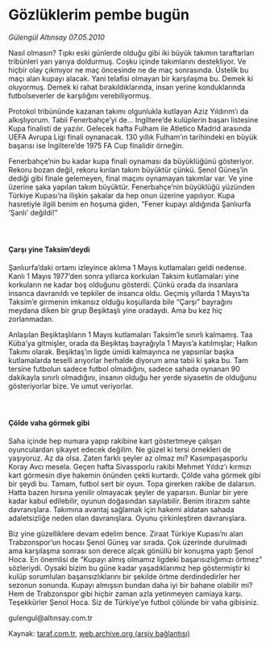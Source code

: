 # Gözlüklerim pembe bugün

*Gülengül Altınsay 07.05.2010*

<div class="yazi"><p>Nasıl olmasın? Tıpkı eski günlerde olduğu gibi iki büyük takımın taraftarları tribünleri yarı yarıya doldurmuş. Coşku içinde takımlarını destekliyor. Ve hiçbir olay çıkmıyor ne maç öncesinde ne de maç sonrasında. Üstelik bu maçı alan kupayı alacak. Yani telafisi olmayan bir karşılaşma bu. Demek ki oluyormuş. Demek ki rahat bırakıldıklarında, insan yerine konduklarında futbolseverler de karşılığını verebiliyormuş.</p>
<p>Protokol tribününde kazanan takımı olgunlukla kutlayan Aziz Yıldırım’ı da alkışlıyorum. Tabii Fenerbahçe’yi de... İngiltere’de kulüplerin başarı listesine Kupa finalisti de yazılır. Gelecek hafta Fulham ile Atletico Madrid arasında UEFA Avrupa Ligi finali oynanacak. 130 yıllık Fulham’ın tarihindeki en büyük başarısı ise İngiltere’de 1975 FA Cup finalidir örneğin.</p>
<p>Fenerbahçe’nin bu kadar kupa finali oynaması da büyüklüğünü gösteriyor. Rekoru bozan değil, rekoru kırılan takım büyüktür çünkü. Şenol Güneş’in dediği gibi finale gelemeyen, final maçını oynamayan takımlar var. Ve yine üzerine şaka yapılan takım büyüktür. Fenerbahçe’nin büyüklüğü yüzünden Türkiye Kupası’na ilişkin şakalar da hep onun üzerine yapılıyor. Kupa hasretiyle ilgili benim en hoşuma giden, “Fener kupayı aldığında Şanlıurfa ‘Şanlı’ değildi!”</p>
<h4> </h4>
<h4>Çarşı yine Taksim’deydi</h4>
<p>Şanlıurfa’daki ortamı izleyince aklıma 1 Mayıs kutlamaları geldi nedense. Kanlı 1 Mayıs 1977’den sonra yıllarca korkulan Taksim kutlamaları yine korkuların ne kadar boş olduğunu gösterdi. Çünkü orada da insanlara insanca davranıldı ve tepkiler de insanca oldu. Geçmiş yıllarda 1 Mayıs’ta Taksim’e girmenin imkansız olduğu koşullarda bile “Çarşı” bayrağını meydana diken bir grup Beşiktaşlı yine oradaydı. Ama bu kez hiç zorlanmadan.</p>
<p>Anlaşılan Beşiktaşlıların 1 Mayıs kutlamaları Taksim’le sınırlı kalmamış. Taa Küba’ya gitmişler, orada da Beşiktaş bayrağıyla 1 Mayıs’a katılmışlar; Halkın Takımı olarak. Beşiktaş’ın ligde ümidi kalmayınca ne yapsınlar başka kutlamalarda teselli arıyorlar herhalde diyorum ama tabii ki şaka bu. Tam tersine futbolun sadece futbol olmadığını, sadece sahada oynanan 90 dakikayla sınırlı olmadığını, insanın olduğu her yerde siyasetin de olduğunu gösteriyorlar bize. Ve umut veriyorlar.</p>
<h4> </h4>
<h4>Çölde vaha görmek gibi</h4>
<p>Saha içinde hep numara yapıp rakibine kart göstertmeye çalışan oyunculardan şikayet edecek değilim. Ne güzel ki tersi örnekleri de yaşıyoruz. Az da olsa. Zaten farklı şeyler az olmaz mı? Kasımpaşasporlu Koray Avcı mesela. Geçen hafta Sivassporlu rakibi Mehmet Yıldız’ı kırmızı kart görmesin diye hakemin önünden çekti kurtardı. Çölde vaha görmek gibi bir şeydi bu. Tamam, futbol sert bir oyun. Topa girerken rakibe de dalarsın. Hatta bazen hırsına yenilir olmayacak şeyler de yaparsın. Bunlar bir yere kadar kabul edilebilir, oyunun doğasından sayılabilir. Benim itirazım sahte davranışlara. Takımına avantaj sağlamak için hakemi aldatan sahada adaletsizliğe neden olan davranışlara. Oyunu çirkinleştiren davranışlara.</p>
<p>Biz yine güzelliklere devam edelim bence. Ziraat Türkiye Kupası’nı alan Trabzonspor’un hocası Şenol Güneş var sırada. Çok üzerinde durulmadı ama karşılaşma sonrası son derece alçak gönüllü bir konuşma yaptı Şenol Hoca. En önemlisi de “Kupayı almış olmamız ligdeki başarısızlığımızı örtmez” sözleriydi. Oysaki bizim bu güne kadar yaşadıklarımız hep göstermiştir ki kulüp sorumluları başarısızlıklarını bir şekilde örtme derdindedirler her sezonun sonunda. Kupayı almışsın bundan daha iyi bir bahane olabilir mi? Hem de Trabzonspor gibi hiçbir zaman azla yetinmeyen camiaya karşı. Teşekkürler Şenol Hoca. Siz de Türkiye’ye futbol çölünde bir vaha gibisiniz.</p>
<p>gulengul@altınsay.com.tr</p></div>

Kaynak: [taraf.com.tr](http://www.taraf.com.tr:80/gulengul-altinsay/makale-gozluklerim-pembe-bugun.htm), [web.archive.org (arşiv bağlantısı)](http://web.archive.org/web/20100629035103/http://www.taraf.com.tr:80/gulengul-altinsay/makale-gozluklerim-pembe-bugun.htm)
